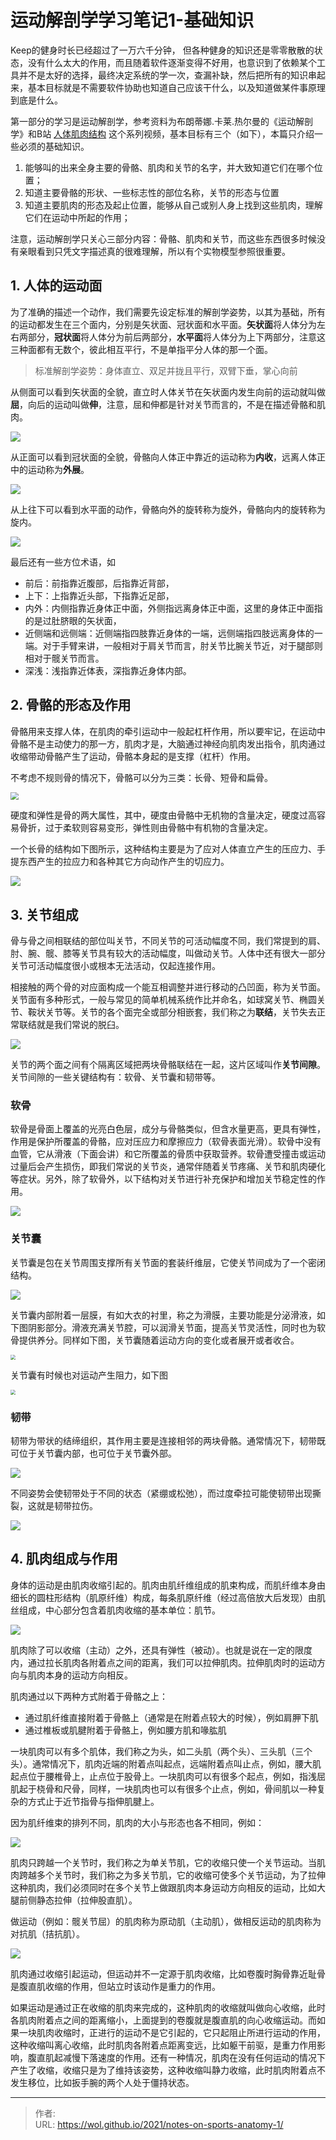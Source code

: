 # 运动解剖学学习笔记1-基础知识


Keep的健身时长已经超过了一万六千分钟， 但各种健身的知识还是零零散散的状态，没有什么太大的作用，而且随着软件逐渐变得不好用，也意识到了依赖某个工具并不是太好的选择，最终决定系统的学一次，查漏补缺，然后把所有的知识串起来，基本目标就是不需要软件协助也知道自己应该干什么，以及知道做某件事原理到底是什么。

<!--more-->

第一部分的学习是运动解剖学，参考资料为布朗蒂娜.卡莱.热尔曼的《运动解剖学》和B站 [人体肌肉结构](https://www.bilibili.com/video/BV1Li4y1g7mL) 这个系列视频，基本目标有三个（如下），本篇只介绍一些必须的基础知识。

1. 能够叫的出来全身主要的骨骼、肌肉和关节的名字，并大致知道它们在哪个位置；
2. 知道主要骨骼的形状、一些标志性的部位名称，关节的形态与位置
3. 知道主要肌肉的形态及起止位置，能够从自己或别人身上找到这些肌肉，理解它们在运动中所起的作用；

注意，运动解剖学只关心三部分内容：骨骼、肌肉和关节，而这些东西很多时候没有亲眼看到只凭文字描述真的很难理解，所以有个实物模型参照很重要。

## 1. 人体的运动面

为了准确的描述一个动作，我们需要先设定标准的解剖学姿势，以其为基础，所有的运动都发生在三个面内，分别是矢状面、冠状面和水平面。**矢状面**将人体分为左右两部分，**冠状面**将人体分为前后两部分，**水平面**将人体分为上下两部分，注意这三种面都有无数个，彼此相互平行，不是单指平分人体的那一个面。

> 标准解剖学姿势：身体直立、双足并拢且平行，双臂下垂，掌心向前

从侧面可以看到矢状面的全貌，直立时人体关节在矢状面内发生向前的运动就叫做**屈**，向后的运动叫做**伸**，注意，屈和伸都是针对关节而言的，不是在描述骨骼和肌肉。

![](https://res.weread.qq.com/wrepub/epub_30182092_6)

从正面可以看到冠状面的全貌，骨骼向人体正中靠近的运动称为**内收**，远离人体正中的运动称为**外展**。

![](https://res.weread.qq.com/wrepub/epub_30182092_7)

从上往下可以看到水平面的动作，骨骼向外的旋转称为旋外，骨骼向内的旋转称为旋内。

![](https://res.weread.qq.com/wrepub/epub_30182092_8)

最后还有一些方位术语，如

- 前后：前指靠近腹部，后指靠近背部，
- 上下：上指靠近头部，下指靠近足部，
- 内外：内侧指靠近身体正中面，外侧指远离身体正中面，这里的身体正中面指的是过肚脐眼的矢状面，
- 近侧端和远侧端：近侧端指四肢靠近身体的一端，远侧端指四肢远离身体的一端。对于手臂来讲，一般相对于肩关节而言，肘关节比腕关节近，对于腿部则相对于髋关节而言。
- 深浅：浅指靠近体表，深指靠近身体内部。

## 2. 骨骼的形态及作用

骨骼用来支撑人体，在肌肉的牵引运动中一般起杠杆作用，所以要牢记，在运动中骨骼不是主动使力的那一方，肌肉才是，大脑通过神经向肌肉发出指令，肌肉通过收缩带动骨骼产生了运动，骨骼本身起的是支撑（杠杆）作用。

不考虑不规则骨的情况下，骨骼可以分为三类：长骨、短骨和扁骨。

<img src="https://res.weread.qq.com/wrepub/epub_30182092_10" style="zoom: 80%;" />

硬度和弹性是骨的两大属性，其中，硬度由骨骼中无机物的含量决定，硬度过高容易骨折，过于柔软则容易变形，弹性则由骨骼中有机物的含量决定。

一个长骨的结构如下图所示，这种结构主要是为了应对人体直立产生的压应力、手提东西产生的拉应力和各种其它方向动作产生的切应力。

![](https://res.weread.qq.com/wrepub/epub_30182092_12)

## 3. 关节组成

骨与骨之间相联结的部位叫关节，不同关节的可活动幅度不同，我们常提到的肩、肘、腕、髋、膝等关节具有较大的活动幅度，叫做动关节。人体中还有很大一部分关节可活动幅度很小或根本无法活动，仅起连接作用。

相接触的两个骨的对应面构成一个能互相调整并进行移动的凸凹面，称为关节面。关节面有多种形式，一般与常见的简单机械系统作比并命名，如球窝关节、椭圆关节、鞍状关节等。关节的各个面完全或部分相嵌套，我们称之为**联结**，关节失去正常联结就是我们常说的脱臼。

![](https://res.weread.qq.com/wrepub/epub_30182092_13)

关节的两个面之间有个隔离区域把两块骨骼联结在一起，这片区域叫作**关节间隙**。关节间隙的一些关键结构有：软骨、关节囊和韧带等。

### 软骨

软骨是骨面上覆盖的光亮白色层，成分与骨骼类似，但含水量更高，更具有弹性，作用是保护所覆盖的骨骼，应对压应力和摩擦应力（软骨表面光滑）。软骨中没有血管，它从滑液（下面会讲）和它所覆盖的骨质中获取营养。软骨遭受撞击或运动过量后会产生损伤，即我们常说的关节炎，通常伴随着关节疼痛、关节和肌肉硬化等症状。另外，除了软骨外，以下结构对关节进行补充保护和增加关节稳定性的作用。

![](https://res.weread.qq.com/wrepub/epub_30182092_19)

### 关节囊

关节囊是包在关节周围支撑所有关节面的套装纤维层，它使关节间成为了一个密闭结构。

![](https://res.weread.qq.com/wrepub/epub_30182092_20)

关节囊内部附着一层膜，有如大衣的衬里，称之为滑膜，主要功能是分泌滑液，如下图阴影部分。滑液充满关节腔，可以润滑关节面，提高关节灵活性，同时也为软骨提供养分。同样如下图，关节囊随着运动方向的变化或者展开或者收合。

<img src="https://res.weread.qq.com/wrepub/epub_30182092_23" style="zoom: 50%;" />

关节囊有时候也对运动产生阻力，如下图

<img src="https://res.weread.qq.com/wrepub/epub_30182092_21" style="zoom:50%;" />

### 韧带

韧带为带状的结缔组织，其作用主要是连接相邻的两块骨骼。通常情况下，韧带既可位于关节囊内部，也可位于关节囊外部。

![](https://res.weread.qq.com/wrepub/epub_30182092_24)

不同姿势会使韧带处于不同的状态（紧绷或松弛），而过度牵拉可能使韧带出现撕裂，这就是韧带拉伤。

![](https://res.weread.qq.com/wrepub/epub_30182092_25)

## 4. 肌肉组成与作用

身体的运动是由肌肉收缩引起的。肌肉由肌纤维组成的肌束构成，而肌纤维本身由细长的圆柱形结构（肌原纤维）构成，每条肌原纤维（经过高倍放大后发现）由肌丝组成，中心部分包含着肌肉收缩的基本单位：肌节。

![](https://res.weread.qq.com/wrepub/epub_30182092_26)

肌肉除了可以收缩（主动）之外，还具有弹性（被动）。也就是说在一定的限度内，通过拉长肌肉各附着点之间的距离，我们可以拉伸肌肉。拉伸肌肉时的运动方向与肌肉本身的运动方向相反。

肌肉通过以下两种方式附着于骨骼之上：

- 通过肌纤维直接附着于骨骼上（通常是在附着点较大的时候），例如肩胛下肌
- 通过椎板或肌腱附着于骨骼上，例如腰方肌和喙肱肌

一块肌肉可以有多个肌体，我们称之为头，如二头肌（两个头）、三头肌（三个头）。通常情况下，肌肉近端的附着点叫起点，远端附着点叫止点，例如，腰大肌起点位于腰椎骨上，止点位于股骨上。一块肌肉可以有很多个起点，例如，指浅屈肌起于桡骨和尺骨，同样，一块肌肉也可以有很多个止点，例如，骨间肌以一种复杂的方式止于近节指骨与指伸肌腱上。

因为肌纤维束的排列不同，肌肉的大小与形态也各不相同，例如：

![](https://res.weread.qq.com/wrepub/epub_30182092_30)

肌肉只跨越一个关节时，我们称之为单关节肌，它的收缩只使一个关节运动。当肌肉跨越多个关节时，我们称之为多关节肌，它的收缩可使多个关节运动，为了拉伸这种肌肉，我们必须同时在多个关节上做跟肌肉本身运动方向相反的运动，比如大腿前侧静态拉伸（拉伸股直肌）。

做运动（例如：髋关节屈）的肌肉称为原动肌（主动肌），做相反运动的肌肉称为对抗肌（拮抗肌）。

![](https://res.weread.qq.com/wrepub/epub_30182092_32)

肌肉通过收缩引起运动，但运动并不一定源于肌肉收缩，比如卷腹时胸骨靠近耻骨是腹直肌收缩的作用，但站立时该动作是重力的作用。

如果运动是通过正在收缩的肌肉来完成的，这种肌肉的收缩就叫做向心收缩，此时各肌肉附着点之间的距离缩小，上面提到的卷腹就是腹直肌的向心收缩运动。而如果一块肌肉收缩时，正进行的运动不是它引起的，它只起阻止所进行运动的作用，这种收缩叫离心收缩，此时肌肉各附着点距离变远，比如躯干前驱，是重力作用影响，腹直肌起减慢下落速度的作用。还有一种情况，肌肉在没有任何运动的情况下产生了收缩，收缩只是为了维持该姿势，这种收缩叫静力收缩，此时肌肉附着点不发生移位，比如扳手腕的两个人处于僵持状态。



---

> 作者:   
> URL: https://wol.github.io/2021/notes-on-sports-anatomy-1/  


